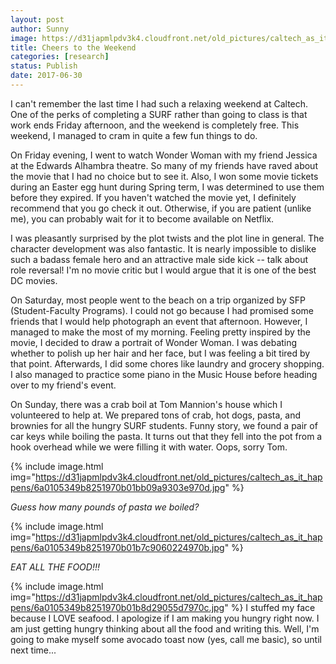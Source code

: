```yaml
---
layout: post
author: Sunny
image: https://d31japmlpdv3k4.cloudfront.net/old_pictures/caltech_as_it_happens/6a0105349b8251970b01bb09a93033970d.jpg
title: Cheers to the Weekend
categories: [research]
status: Publish
date: 2017-06-30
---
```



I can't remember the last time I had such a relaxing weekend at Caltech. One of the perks of completing a SURF rather than going to class is that work ends Friday afternoon, and the weekend is completely free. This weekend, I managed to cram in quite a few fun things to do.

On Friday evening, I went to watch Wonder Woman with my friend Jessica at the Edwards Alhambra theatre. So many of my friends have raved about the movie that I had no choice but to see it. Also, I won some movie tickets during an Easter egg hunt during Spring term, I was determined to use them before they expired. If you haven't watched the movie yet, I definitely recommend that you go check it out. Otherwise, if you are patient (unlike me), you can probably wait for it to become available on Netflix.

I was pleasantly surprised by the plot twists and the plot line in general. The character development was also fantastic. It is nearly impossible to dislike such a badass female hero and an attractive male side kick -- talk about role reversal! I'm no movie critic but I would argue that it is one of the best DC movies.

On Saturday, most people went to the beach on a trip organized by SFP (Student-Faculty Programs). I could not go because I had promised some friends that I would help photograph an event that afternoon. However, I managed to make the most of my morning. Feeling pretty inspired by the movie, I decided to draw a portrait of Wonder Woman. I was debating whether to polish up her hair and her face, but I was feeling a bit tired by that point. Afterwards, I did some chores like laundry and grocery shopping. I also managed to practice some piano in the Music House before heading over to my friend's event.

On Sunday, there was a crab boil at Tom Mannion's house which I volunteered to help at. We prepared tons of crab, hot dogs, pasta, and brownies for all the hungry SURF students. Funny story, we found a pair of car keys while boiling the pasta. It turns out that they fell into the pot from a hook overhead while we were filling it with water. Oops, sorry Tom.


{% include image.html img="https://d31japmlpdv3k4.cloudfront.net/old_pictures/caltech_as_it_happens/6a0105349b8251970b01bb09a9303e970d.jpg" %}

*Guess how many pounds of pasta we boiled?*


{% include image.html img="https://d31japmlpdv3k4.cloudfront.net/old_pictures/caltech_as_it_happens/6a0105349b8251970b01b7c9060224970b.jpg" %}

*EAT ALL THE FOOD!!!*

{% include image.html img="https://d31japmlpdv3k4.cloudfront.net/old_pictures/caltech_as_it_happens/6a0105349b8251970b01b8d29055d7970c.jpg" %}
I stuffed my face because I LOVE seafood. I apologize if I am making you hungry right now. I am just getting hungry thinking about all the food and writing this. Well, I'm going to make myself some avocado toast now (yes, call me basic), so until next time...

